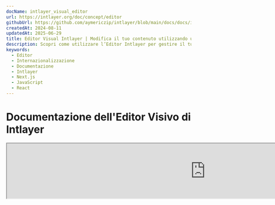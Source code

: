 ```yaml
---
docName: intlayer_visual_editor
url: https://intlayer.org/doc/concept/editor
githubUrl: https://github.com/aymericzip/intlayer/blob/main/docs/docs/it/intlayer_visual_editor.md
createdAt: 2024-08-11
updatedAt: 2025-06-29
title: Editor Visual Intlayer | Modifica il tuo contenuto utilizzando un editor visuale
description: Scopri come utilizzare l’Editor Intlayer per gestire il tuo sito web multilingue. Segui i passi in questa documentazione online per configurare il tuo progetto in pochi minuti.
keywords:
  - Editor
  - Internazionalizzazione
  - Documentazione
  - Intlayer
  - Next.js
  - JavaScript
  - React
---
```


# Documentazione dell'Editor Visivo di Intlayer

<iframe title="Visual Editor + CMS for Your Web App: Intlayer Explained" class="m-auto aspect-[16/9] w-full overflow-hidden rounded-lg border-0" allow="autoplay; gyroscope;" loading="lazy" width="1080" height="auto" src="https://www.youtube.com/embed/UDDTnirwi_4?autoplay=0&amp;origin=http://intlayer.org&amp;controls=0&amp;rel=1"/>

L'Editor Visivo di Intlayer è uno strumento che avvolge il tuo sito web per interagire con i tuoi file di dichiarazione dei contenuti utilizzando un editor visivo.

![Interfaccia dell'Editor Visivo di Intlayer](https://github.com/aymericzip/intlayer/blob/main/docs/assets/visual_editor.gif)

Il pacchetto `intlayer-editor` si basa su Intlayer ed è disponibile per applicazioni JavaScript, come React (Create React App), Vite + React e Next.js.

## Editor visivo vs CMS

L'Editor Visivo di Intlayer è uno strumento che ti consente di gestire i tuoi contenuti in un editor visivo per dizionari locali. Una volta apportata una modifica, il contenuto verrà sostituito nella base di codice. Ciò significa che l'applicazione verrà ricostruita e la pagina verrà ricaricata per visualizzare il nuovo contenuto.

Al contrario, il [CMS di Intlayer](https://github.com/aymericzip/intlayer/blob/main/docs/docs/it/intlayer_CMS.md) è uno strumento che ti consente di gestire i tuoi contenuti in un editor visivo per dizionari remoti. Una volta apportata una modifica, il contenuto **non** influenzerà la tua base di codice. E il sito web mostrerà automaticamente il contenuto modificato.

## Integrare Intlayer nella tua applicazione

Per maggiori dettagli su come integrare Intlayer, consulta la sezione pertinente qui sotto:

### Integrazione con Next.js

Per l'integrazione con Next.js, consulta la [guida di configurazione](https://github.com/aymericzip/intlayer/blob/main/docs/docs/it/intlayer_with_nextjs_15.md).

### Integrazione con Create React App

Per l'integrazione con Create React App, consulta la [guida di configurazione](https://github.com/aymericzip/intlayer/blob/main/docs/docs/it/intlayer_with_create_react_app.md).

### Integrazione con Vite + React

Per l'integrazione con Vite + React, consulta la [guida di configurazione](https://github.com/aymericzip/intlayer/blob/main/docs/docs/it/intlayer_with_vite+react.md).

## Come funziona l'Editor di Intlayer

L'editor visivo in un'applicazione include due elementi:

- Un'applicazione frontend che visualizzerà il tuo sito web in un iframe. Se il tuo sito web utilizza Intlayer, l'editor visivo rileverà automaticamente i tuoi contenuti e ti consentirà di interagire con essi. Una volta effettuata una modifica, potrai scaricare le tue modifiche.

- Una volta cliccato il pulsante di download, l'editor visivo invierà una richiesta al server per sostituire i tuoi file di dichiarazione dei contenuti con il nuovo contenuto (dovunque questi file siano dichiarati nel tuo progetto).

> Nota che, per ora, l'Editor di Intlayer scriverà i tuoi file di dichiarazione dei contenuti come file JSON.

## Installazione

Una volta che Intlayer è configurato nel tuo progetto, installa semplicemente `intlayer-editor` come dipendenza di sviluppo:

```bash packageManager="npm"
npm install intlayer-editor --save-dev
```

```bash packageManager="yarn"
yarn add intlayer-editor --save-dev
```

```bash packageManager="pnpm"
pnpm add intlayer-editor --save-dev
```

## Configurazione

Nel file di configurazione di Intlayer, puoi personalizzare le impostazioni dell'editor:

```typescript fileName="intlayer.config.ts" codeFormat="typescript"
import type { IntlayerConfig } from "intlayer";

const config: IntlayerConfig = {
  // ... altre impostazioni di configurazione
  editor: {
    /**
     * Obbligatorio
     * L'URL dell'applicazione.
     * Questo è l'URL mirato dall'editor visivo.
     * Esempio: 'http://localhost:3000'
     */
    applicationURL: process.env.INTLAYER_APPLICATION_URL,
    /**
     * Opzionale
     * Di default è `true`. Se `false`, l'editor è inattivo e non può essere accessibile.
     * Può essere utilizzato per disabilitare l'editor in ambienti specifici per motivi di sicurezza, come la produzione.
     */
    enabled: process.env.INTLAYER_ENABLED,
    /**
     * Opzionale
     * Di default è `8000`.
     * La porta del server dell'editor.
     */
    port: process.env.INTLAYER_PORT,
    /**
     * Opzionale
     * Di default è "http://localhost:8000"
     * L'URL del server dell'editor.
     */
    editorURL: process.env.INTLAYER_EDITOR_URL,
  },
};

export default config;
```

```javascript fileName="intlayer.config.mjs" codeFormat="esm"
/** @type {import('intlayer').IntlayerConfig} */
const config = {
  // ... altre impostazioni di configurazione
  editor: {
    /**
     * Obbligatorio
     * L'URL dell'applicazione.
     * Questo è l'URL mirato dall'editor visivo.
     * Esempio: 'http://localhost:3000'
     */
    applicationURL: process.env.INTLAYER_APPLICATION_URL,
    /**
     * Opzionale
     * Di default è `true`. Se `false`, l'editor è inattivo e non può essere accessibile.
     * Può essere utilizzato per disabilitare l'editor in ambienti specifici per motivi di sicurezza, come la produzione.
     */
    enabled: process.env.INTLAYER_ENABLED,
    /**
     * Opzionale
     * Di default è `8000`.
     * La porta utilizzata dal server dell'editor visivo.
     */
    port: process.env.INTLAYER_PORT,
    /**
     * Opzionale
     * Di default è "http://localhost:8000"
     * L'URL del server dell'editor da raggiungere dall'applicazione. Utilizzato per limitare le origini che possono interagire con l'applicazione per motivi di sicurezza. Se impostato su `'*'`, l'editor è accessibile da qualsiasi origine. Dovrebbe essere impostato se la porta viene modificata o se l'editor è ospitato su un dominio diverso.
     */
    editorURL: process.env.INTLAYER_EDITOR_URL,
  },
};

export default config;
```

```javascript fileName="intlayer.config.cjs" codeFormat="commonjs"
/** @type {import('intlayer').IntlayerConfig} */
const config = {
  // ... altre impostazioni di configurazione
  editor: {
    /**
     * Obbligatorio
     * L'URL dell'applicazione.
     * Questo è l'URL mirato dall'editor visivo.
     */
    applicationURL: process.env.INTLAYER_APPLICATION_URL,
    /**
     * Opzionale
     * Di default è `8000`.
     * La porta del server dell'editor.
     */
    port: process.env.INTLAYER_PORT,
    /**
     * Opzionale
     * Di default è "http://localhost:8000"
     * L'URL del server dell'editor.
     */
    editorURL: process.env.INTLAYER_EDITOR_URL,
    /**
     * Opzionale
     * Di default è `true`. Se `false`, l'editor è inattivo e non può essere accessibile.
     * Può essere utilizzato per disabilitare l'editor in ambienti specifici per motivi di sicurezza, come la produzione.
     */
    enabled: process.env.INTLAYER_ENABLED,
  },
};

module.exports = config;
```

> Per vedere tutti i parametri disponibili, consulta la [documentazione di configurazione](https://github.com/aymericzip/intlayer/blob/main/docs/docs/it/configuration.md).

## Utilizzo dell'Editor

1. Quando l'editor è installato, puoi avviare l'editor utilizzando il seguente comando:

   ```bash packageManager="npm"
   npx intlayer-editor start
   ```

   ```bash packageManager="yarn"
   yarn intlayer-editor start
   ```

   ```bash packageManager="pnpm"
   pnpm intlayer-editor start
   ```

   > **Nota che dovresti eseguire la tua applicazione in parallelo.** L'URL dell'applicazione dovrebbe corrispondere a quello impostato nella configurazione dell'editor (`applicationURL`).

2. Poi, apri l'URL fornito. Di default `http://localhost:8000`.

   Puoi visualizzare ogni campo indicizzato da Intlayer passando il cursore sopra il tuo contenuto.

   ![Passando il cursore sopra il contenuto](https://github.com/aymericzip/intlayer/blob/main/docs/assets/intlayer_editor_hover_content.png)

3. Se il tuo contenuto è delineato, puoi tenerlo premuto a lungo per visualizzare il cassetto di modifica.

## Configurazione dell'ambiente

L'editor può essere configurato per utilizzare un file di ambiente specifico. Questo è utile quando vuoi usare lo stesso file di configurazione per sviluppo e produzione.

Per utilizzare un file di ambiente specifico, puoi usare il flag `--env-file` o `-f` quando avvii l'editor:

```bash packageManager="npm"
npx intlayer-editor start -f .env.development
```

```bash packageManager="yarn"
yarn intlayer-editor start -f .env.development
```

```bash packageManager="pnpm"
pnpm intlayer-editor start -f .env.development
```

> Nota che il file di ambiente dovrebbe trovarsi nella directory principale del tuo progetto.

Oppure puoi usare il flag `--env` o `-e` per specificare l'ambiente:

```bash packageManager="npm"
npx intlayer-editor start -e development
```

```bash packageManager="yarn"
yarn intlayer-editor start -e development
```

```bash packageManager="pnpm"
pnpm intlayer-editor start -e development
```

## Debug

Se riscontri problemi con l'editor visivo, controlla quanto segue:

- L'editor visivo e l'applicazione sono in esecuzione.

- La configurazione [`editor`](https://intlayer.org/doc/concept/configuration#editor-configuration) è correttamente impostata nel file di configurazione di Intlayer.

  - Campi obbligatori:
    - L'URL dell'applicazione dovrebbe corrispondere a quello impostato nella configurazione dell'editor (`applicationURL`).

- L'editor visuale utilizza un iframe per visualizzare il tuo sito web. Assicurati che la Content Security Policy (CSP) del tuo sito consenta l'URL del CMS come `frame-ancestors` ('http://localhost:8000' per impostazione predefinita). Controlla la console dell'editor per eventuali errori.

## Cronologia del documento

- 5.5.10 - 2025-06-29: Cronologia iniziale
